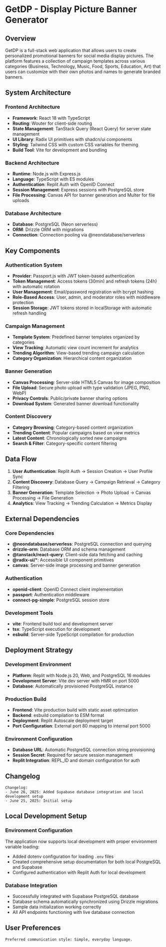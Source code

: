 # GetDP - Display Picture Banner Generator

## Overview

GetDP is a full-stack web application that allows users to create personalized promotional banners for social media display pictures. The platform features a collection of campaign templates across various categories (Business, Technology, Music, Food, Sports, Education, Art) that users can customize with their own photos and names to generate branded banners.

## System Architecture

### Frontend Architecture
- **Framework**: React 18 with TypeScript
- **Routing**: Wouter for client-side routing
- **State Management**: TanStack Query (React Query) for server state management
- **UI Library**: Radix UI primitives with shadcn/ui components
- **Styling**: Tailwind CSS with custom CSS variables for theming
- **Build Tool**: Vite for development and bundling

### Backend Architecture
- **Runtime**: Node.js with Express.js
- **Language**: TypeScript with ES modules
- **Authentication**: Replit Auth with OpenID Connect
- **Session Management**: Express sessions with PostgreSQL store
- **File Processing**: Canvas API for banner generation and Multer for file uploads

### Database Architecture
- **Database**: PostgreSQL (Neon serverless)
- **ORM**: Drizzle ORM with migrations
- **Connection**: Connection pooling via @neondatabase/serverless

## Key Components

### Authentication System
- **Provider**: Passport.js with JWT token-based authentication
- **Token Management**: Access tokens (30min) and refresh tokens (24h) with automatic rotation
- **User Management**: Email/password registration with bcrypt hashing
- **Role-Based Access**: User, admin, and moderator roles with middleware protection
- **Session Storage**: JWT tokens stored in localStorage with automatic refresh handling

### Campaign Management
- **Template System**: Predefined banner templates organized by categories
- **View Tracking**: Automatic view count increment for analytics
- **Trending Algorithm**: View-based trending campaign calculation
- **Category Organization**: Hierarchical content organization

### Banner Generation
- **Canvas Processing**: Server-side HTML5 Canvas for image composition
- **File Upload**: Secure photo upload with type validation (JPEG, PNG, WebP)
- **Privacy Controls**: Public/private banner sharing options
- **Download System**: Generated banner download functionality

### Content Discovery
- **Category Browsing**: Category-based content organization
- **Trending Content**: Popular campaigns based on view metrics
- **Latest Content**: Chronologically sorted new campaigns
- **Search & Filter**: Category-specific content filtering

## Data Flow

1. **User Authentication**: Replit Auth → Session Creation → User Profile Sync
2. **Content Discovery**: Database Query → Campaign Retrieval → Category Filtering
3. **Banner Generation**: Template Selection → Photo Upload → Canvas Processing → File Generation
4. **Analytics**: View Tracking → Trending Calculation → Metrics Display

## External Dependencies

### Core Dependencies
- **@neondatabase/serverless**: PostgreSQL connection and querying
- **drizzle-orm**: Database ORM and schema management
- **@tanstack/react-query**: Client-side data fetching and caching
- **@radix-ui/***: Accessible UI component primitives
- **canvas**: Server-side image processing and banner generation

### Authentication
- **openid-client**: OpenID Connect client implementation
- **passport**: Authentication middleware
- **connect-pg-simple**: PostgreSQL session store

### Development Tools
- **vite**: Frontend build tool and development server
- **tsx**: TypeScript execution for development
- **esbuild**: Server-side TypeScript compilation for production

## Deployment Strategy

### Development Environment
- **Platform**: Replit with Node.js 20, Web, and PostgreSQL 16 modules
- **Development Server**: Vite dev server with HMR on port 5000
- **Database**: Automatically provisioned PostgreSQL instance

### Production Build
- **Frontend**: Vite production build with static asset optimization
- **Backend**: esbuild compilation to ESM format
- **Deployment**: Replit Autoscale deployment target
- **Port Configuration**: External port 80 mapping to internal port 5000

### Environment Configuration
- **Database URL**: Automatic PostgreSQL connection string provisioning
- **Session Secret**: Required for secure session management
- **Replit Integration**: REPL_ID and domain configuration for auth

## Changelog

```
Changelog:
- June 26, 2025: Added Supabase database integration and local development setup
- June 25, 2025: Initial setup
```

## Local Development Setup

### Environment Configuration
The application now supports local development with proper environment variable loading:
- Added dotenv configuration for loading `.env` files
- Created comprehensive setup documentation for both local PostgreSQL and Supabase
- Configured authentication with Replit Auth for local development

### Database Integration
- Successfully integrated with Supabase PostgreSQL database
- Database schema automatically synchronized using Drizzle migrations
- Sample data initialization working correctly
- All API endpoints functioning with live database connection

## User Preferences

```
Preferred communication style: Simple, everyday language.
```